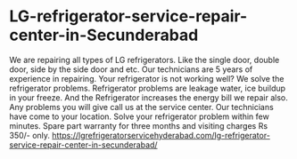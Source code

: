 # LG-refrigerator-service-repair-center-in-Secunderabad
 We are repairing all types of LG refrigerators. Like the single door, double door, side by the side door and etc. Our technicians are 5 years of experience in repairing. Your refrigerator is not working well? We solve the refrigerator problems. Refrigerator problems are leakage water, ice buildup in your freeze. And the Refrigerator increases the energy bill we repair also. Any problems you will give call us at the service center. Our technicians have come to your location. Solve your refrigerator problem within few minutes. Spare part warranty for three months and visiting charges Rs 350/- only.  https://lgrefrigeratorservicehyderabad.com/lg-refrigerator-service-repair-center-in-secunderabad/
